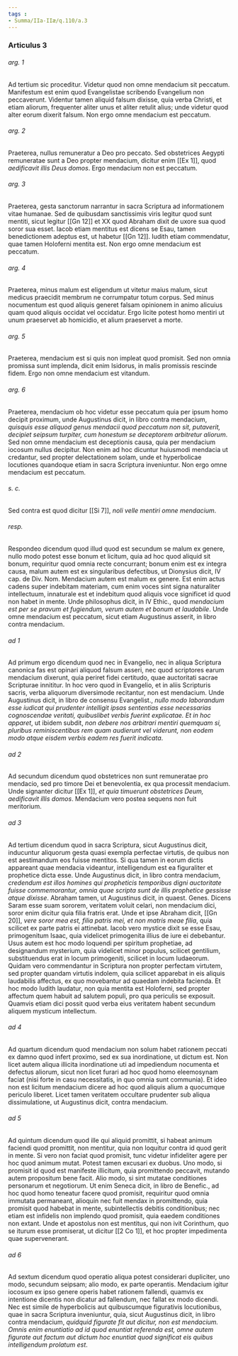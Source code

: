```yaml
---
tags : 
- Summa/IIa-IIæ/q.110/a.3
---
```


### Articulus 3

###### arg. 1
Ad tertium sic proceditur. Videtur quod non omne mendacium sit peccatum. Manifestum est enim quod Evangelistae scribendo Evangelium non peccaverunt. Videntur tamen aliquid falsum dixisse, quia verba Christi, et etiam aliorum, frequenter aliter unus et aliter retulit alius; unde videtur quod alter eorum dixerit falsum. Non ergo omne mendacium est peccatum.

###### arg. 2
Praeterea, nullus remuneratur a Deo pro peccato. Sed obstetrices Aegypti remuneratae sunt a Deo propter mendacium, dicitur enim [[Ex 1]], quod *aedificavit illis Deus domos*. Ergo mendacium non est peccatum.

###### arg. 3
Praeterea, gesta sanctorum narrantur in sacra Scriptura ad informationem vitae humanae. Sed de quibusdam sanctissimis viris legitur quod sunt mentiti, sicut legitur [[Gn 12]] et XX quod Abraham dixit de uxore sua quod soror sua esset. Iacob etiam mentitus est dicens se Esau, tamen benedictionem adeptus est, ut habetur [[Gn 12]]. Iudith etiam commendatur, quae tamen Holoferni mentita est. Non ergo omne mendacium est peccatum.

###### arg. 4
Praeterea, minus malum est eligendum ut vitetur maius malum, sicut medicus praecidit membrum ne corrumpatur totum corpus. Sed minus nocumentum est quod aliquis generet falsam opinionem in animo alicuius quam quod aliquis occidat vel occidatur. Ergo licite potest homo mentiri ut unum praeservet ab homicidio, et alium praeservet a morte.

###### arg. 5
Praeterea, mendacium est si quis non impleat quod promisit. Sed non omnia promissa sunt implenda, dicit enim Isidorus, in malis promissis rescinde fidem. Ergo non omne mendacium est vitandum.

###### arg. 6
Praeterea, mendacium ob hoc videtur esse peccatum quia per ipsum homo decipit proximum, unde Augustinus dicit, in libro contra mendacium, *quisquis esse aliquod genus mendacii quod peccatum non sit, putaverit, decipiet seipsum turpiter, cum honestum se deceptorem arbitretur aliorum*. Sed non omne mendacium est deceptionis causa, quia per mendacium iocosum nullus decipitur. Non enim ad hoc dicuntur huiusmodi mendacia ut credantur, sed propter delectationem solam, unde et hyperbolicae locutiones quandoque etiam in sacra Scriptura inveniuntur. Non ergo omne mendacium est peccatum.

###### s. c.
Sed contra est quod dicitur [[Si 7]], *noli velle mentiri omne mendacium*.

###### resp.
Respondeo dicendum quod illud quod est secundum se malum ex genere, nullo modo potest esse bonum et licitum, quia ad hoc quod aliquid sit bonum, requiritur quod omnia recte concurrant; bonum enim est ex integra causa, malum autem est ex singularibus defectibus, ut Dionysius dicit, IV cap. de Div. Nom. Mendacium autem est malum ex genere. Est enim actus cadens super indebitam materiam, cum enim voces sint signa naturaliter intellectuum, innaturale est et indebitum quod aliquis voce significet id quod non habet in mente. Unde philosophus dicit, in IV Ethic., quod *mendacium est per se pravum et fugiendum, verum autem et bonum et laudabile*. Unde omne mendacium est peccatum, sicut etiam Augustinus asserit, in libro contra mendacium.

###### ad 1
Ad primum ergo dicendum quod nec in Evangelio, nec in aliqua Scriptura canonica fas est opinari aliquod falsum asseri, nec quod scriptores earum mendacium dixerunt, quia periret fidei certitudo, quae auctoritati sacrae Scripturae innititur. In hoc vero quod in Evangelio, et in aliis Scripturis sacris, verba aliquorum diversimode recitantur, non est mendacium. Unde Augustinus dicit, in libro de consensu Evangelist., *nullo modo laborandum esse iudicat qui prudenter intelligit ipsas sententias esse necessarias cognoscendae veritati, quibuslibet verbis fuerint explicatae. Et in hoc apparet*, ut ibidem subdit, *non debere nos arbitrari mentiri quemquam si, pluribus reminiscentibus rem quam audierunt vel viderunt, non eodem modo atque eisdem verbis eadem res fuerit indicata*.

###### ad 2
Ad secundum dicendum quod obstetrices non sunt remuneratae pro mendacio, sed pro timore Dei et benevolentia, ex qua processit mendacium. Unde signanter dicitur [[Ex 1]], *et quia timuerunt obstetrices Deum, aedificavit illis domos*. Mendacium vero postea sequens non fuit meritorium.

###### ad 3
Ad tertium dicendum quod in sacra Scriptura, sicut Augustinus dicit, inducuntur aliquorum gesta quasi exempla perfectae virtutis, de quibus non est aestimandum eos fuisse mentitos. Si qua tamen in eorum dictis appareant quae mendacia videantur, intelligendum est ea figuraliter et prophetice dicta esse. Unde Augustinus dicit, in libro contra mendacium, *credendum est illos homines qui propheticis temporibus digni auctoritate fuisse commemorantur, omnia quae scripta sunt de illis prophetice gessisse atque dixisse*. Abraham tamen, ut Augustinus dicit, in quaest. Genes. Dicens Saram esse suam sororem, veritatem voluit celari, non mendacium dici, soror enim dicitur quia filia fratris erat. Unde et ipse Abraham dicit, [[Gn 20]], *vere soror mea est, filia patris mei, et non matris meae filia*, quia scilicet ex parte patris ei attinebat. Iacob vero mystice dixit se esse Esau, primogenitum Isaac, quia videlicet primogenita illius de iure ei debebantur. Usus autem est hoc modo loquendi per spiritum prophetiae, ad designandum mysterium, quia videlicet minor populus, scilicet gentilium, substituendus erat in locum primogeniti, scilicet in locum Iudaeorum. Quidam vero commendantur in Scriptura non propter perfectam virtutem, sed propter quandam virtutis indolem, quia scilicet apparebat in eis aliquis laudabilis affectus, ex quo movebantur ad quaedam indebita facienda. Et hoc modo Iudith laudatur, non quia mentita est Holoferni, sed propter affectum quem habuit ad salutem populi, pro qua periculis se exposuit. Quamvis etiam dici possit quod verba eius veritatem habent secundum aliquem mysticum intellectum.

###### ad 4
Ad quartum dicendum quod mendacium non solum habet rationem peccati ex damno quod infert proximo, sed ex sua inordinatione, ut dictum est. Non licet autem aliqua illicita inordinatione uti ad impediendum nocumenta et defectus aliorum, sicut non licet furari ad hoc quod homo eleemosynam faciat (nisi forte in casu necessitatis, in quo omnia sunt communia). Et ideo non est licitum mendacium dicere ad hoc quod aliquis alium a quocumque periculo liberet. Licet tamen veritatem occultare prudenter sub aliqua dissimulatione, ut Augustinus dicit, contra mendacium.

###### ad 5
Ad quintum dicendum quod ille qui aliquid promittit, si habeat animum faciendi quod promittit, non mentitur, quia non loquitur contra id quod gerit in mente. Si vero non faciat quod promisit, tunc videtur infideliter agere per hoc quod animum mutat. Potest tamen excusari ex duobus. Uno modo, si promisit id quod est manifeste illicitum, quia promittendo peccavit, mutando autem propositum bene facit. Alio modo, si sint mutatae conditiones personarum et negotiorum. Ut enim Seneca dicit, in libro de Benefic., ad hoc quod homo teneatur facere quod promisit, requiritur quod omnia immutata permaneant, alioquin nec fuit mendax in promittendo, quia promisit quod habebat in mente, subintellectis debitis conditionibus; nec etiam est infidelis non implendo quod promisit, quia eaedem conditiones non extant. Unde et apostolus non est mentitus, qui non ivit Corinthum, quo se iturum esse promiserat, ut dicitur [[2 Co 1]], et hoc propter impedimenta quae supervenerant.

###### ad 6
Ad sextum dicendum quod operatio aliqua potest considerari dupliciter, uno modo, secundum seipsam; alio modo, ex parte operantis. Mendacium igitur iocosum ex ipso genere operis habet rationem fallendi, quamvis ex intentione dicentis non dicatur ad fallendum, nec fallat ex modo dicendi. Nec est simile de hyperbolicis aut quibuscumque figurativis locutionibus, quae in sacra Scriptura inveniuntur, quia, sicut Augustinus dicit, in libro contra mendacium, *quidquid figurate fit aut dicitur, non est mendacium. Omnis enim enuntiatio ad id quod enuntiat referenda est, omne autem figurate aut factum aut dictum hoc enuntiat quod significat eis quibus intelligendum prolatum est*.

